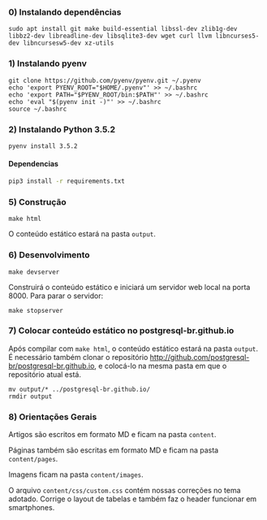 ### 0) Instalando dependências

    sudo apt install git make build-essential libssl-dev zlib1g-dev libbz2-dev libreadline-dev libsqlite3-dev wget curl llvm libncurses5-dev libncursesw5-dev xz-utils


### 1) Instalando pyenv

    git clone https://github.com/pyenv/pyenv.git ~/.pyenv
    echo 'export PYENV_ROOT="$HOME/.pyenv"' >> ~/.bashrc
    echo 'export PATH="$PYENV_ROOT/bin:$PATH"' >> ~/.bashrc
    echo 'eval "$(pyenv init -)"' >> ~/.bashrc
    source ~/.bashrc


### 2) Instalando Python 3.5.2

    pyenv install 3.5.2


#### Dependencias

```bash 
pip3 install -r requirements.txt
```

### 5) Construção

    make html

O conteúdo estático estará na pasta `output`.


### 6) Desenvolvimento

    make devserver

Construirá o conteúdo estático e iniciará um servidor web local na porta 8000. Para parar o servidor:

    make stopserver


### 7) Colocar conteúdo estático no postgresql-br.github.io

Após compilar com `make html`, o conteúdo estático estará na pasta `output`. É necessário também clonar o repositório http://github.com/postgresql-br/postgresql-br.github.io, e colocá-lo na mesma pasta em que o repositório atual está.

    mv output/* ../postgresql-br.github.io/
    rmdir output


### 8) Orientações Gerais

Artigos são escritos em formato MD e ficam na pasta `content`.

Páginas também são escritas em formato MD e ficam na pasta `content/pages`.

Imagens ficam na pasta `content/images`.

O arquivo `content/css/custom.css` contém nossas correções no tema adotado. Corrige o layout de tabelas e também faz o header funcionar em smartphones.
